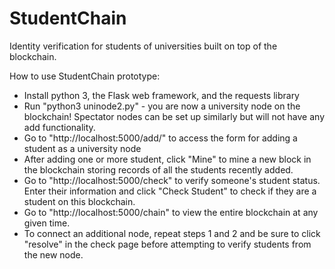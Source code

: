 # StudentChain
Identity verification for students of universities built on top of the blockchain.

How to use StudentChain prototype:

- Install python 3, the Flask web framework, and the requests library
- Run "python3 uninode2.py" - you are now a university node on the blockchain! Spectator nodes can be set up similarly but will not have any add functionality.
- Go to "http://localhost:5000/add/" to access the form for adding a student as a university node
- After adding one or more student, click "Mine" to mine a new block in the blockchain storing records of all the students recently added.
- Go to "http://localhost:5000/check" to verify someone's student status. Enter their information and click "Check Student" to check if they are a student on this blockchain.
- Go to "http://localhost:5000/chain" to view the entire blockchain at any given time.
- To connect an additional node, repeat steps 1 and 2 and be sure to click "resolve" in the check page before attempting to verify students from the new node.


